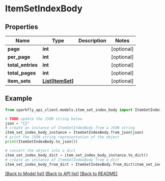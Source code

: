 # ItemSetIndexBody


## Properties

Name | Type | Description | Notes
------------ | ------------- | ------------- | -------------
**page** | **int** |  | [optional] 
**per_page** | **int** |  | [optional] 
**total_entries** | **int** |  | [optional] 
**total_pages** | **int** |  | [optional] 
**item_sets** | [**List[ItemSet]**](ItemSet.md) |  | [optional] 

## Example

```python
from sparkfly_api_client.models.item_set_index_body import ItemSetIndexBody

# TODO update the JSON string below
json = "{}"
# create an instance of ItemSetIndexBody from a JSON string
item_set_index_body_instance = ItemSetIndexBody.from_json(json)
# print the JSON string representation of the object
print(ItemSetIndexBody.to_json())

# convert the object into a dict
item_set_index_body_dict = item_set_index_body_instance.to_dict()
# create an instance of ItemSetIndexBody from a dict
item_set_index_body_from_dict = ItemSetIndexBody.from_dict(item_set_index_body_dict)
```
[[Back to Model list]](../README.md#documentation-for-models) [[Back to API list]](../README.md#documentation-for-api-endpoints) [[Back to README]](../README.md)


